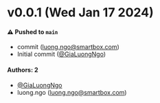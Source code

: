 # v0.0.1 (Wed Jan 17 2024)

#### ⚠️ Pushed to `main`

- commit (luong.ngo@smartbox.com)
- Initial commit ([@GiaLuongNgo](https://github.com/GiaLuongNgo))

#### Authors: 2

- [@GiaLuongNgo](https://github.com/GiaLuongNgo)
- luong.ngo (luong.ngo@smartbox.com)
